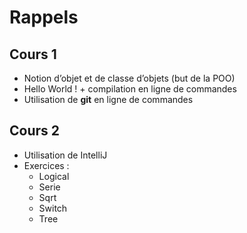 # Rappels
## Cours 1
- Notion d’objet et de classe d’objets (but de la POO)
- Hello World ! + compilation en ligne de commandes
- Utilisation de **git** en ligne de commandes

## Cours 2
- Utilisation de IntelliJ
- Exercices :
    - Logical
    - Serie
    - Sqrt
    - Switch
    - Tree
